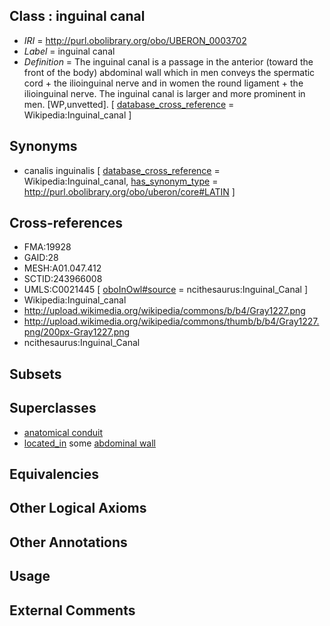 
## Class : inguinal canal

 * *IRI* = http://purl.obolibrary.org/obo/UBERON_0003702
 * *Label* = inguinal canal
 * *Definition* = The inguinal canal is a passage in the anterior (toward the front of the body) abdominal wall which in men conveys the spermatic cord + the ilioinguinal nerve and in women the round ligament + the ilioinguinal nerve. The inguinal canal is larger and more prominent in men. [WP,unvetted]. [ [database_cross_reference](../../ef/oboInOwl#hasDbXref.md) = Wikipedia:Inguinal_canal ]

## Synonyms

 * canalis inguinalis [ [database_cross_reference](../../ef/oboInOwl#hasDbXref.md) = Wikipedia:Inguinal_canal, [has_synonym_type](../../pe/oboInOwl#hasSynonymType.md) = http://purl.obolibrary.org/obo/uberon/core#LATIN ]

## Cross-references

 * FMA:19928
 * GAID:28
 * MESH:A01.047.412
 * SCTID:243966008
 * UMLS:C0021445 [ [oboInOwl#source](../../ce/oboInOwl#source.md) = ncithesaurus:Inguinal_Canal ]
 * Wikipedia:Inguinal_canal
 * http://upload.wikimedia.org/wikipedia/commons/b/b4/Gray1227.png
 * http://upload.wikimedia.org/wikipedia/commons/thumb/b/b4/Gray1227.png/200px-Gray1227.png
 * ncithesaurus:Inguinal_Canal

## Subsets


## Superclasses

 * [anatomical conduit](../../UBERON/11/UBERON_0004111.md)
 * [located_in](../../RO/25/RO_0001025.md) some [abdominal wall](../../UBERON/97/UBERON_0003697.md)

## Equivalencies


## Other Logical Axioms


## Other Annotations


## Usage


## External Comments

